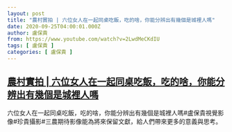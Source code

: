 ```yaml
---
layout: post
title: "農村實拍 | 六位女人在一起同桌吃飯，吃的啥，你能分辨出有幾個是城裡人嗎"
date: 2020-09-25T04:00:01.000Z
author: 盧保貴
from: https://www.youtube.com/watch?v=2LwdMeCKdIU
tags: [ 盧保貴 ]
categories: [ 盧保貴 ]
---
```

<!--1601006401000-->
[農村實拍 | 六位女人在一起同桌吃飯，吃的啥，你能分辨出有幾個是城裡人嗎](https://www.youtube.com/watch?v=2LwdMeCKdIU)
------

<div>
六位女人在一起同桌吃飯，吃的啥，你能分辨出有幾個是城裡人嗎#盧保貴視覺影像#珍貴攝影#三農期待影像能為將來保留文獻，給人們帶來更多的意義與思考。
</div>
